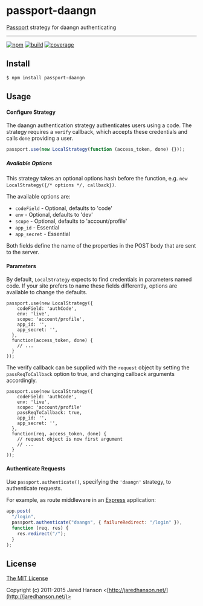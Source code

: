 # passport-daangn

[Passport](http://passportjs.org/) strategy for daangn authenticating

---

[![npm](https://img.shields.io/npm/v/passport-daangn.svg)](https://www.npmjs.com/package/passport-daangn)
[![build](https://img.shields.io/travis/rycando/passport-daangn.svg)](https://travis-ci.org/rycando/passport-daangn)
[![coverage](https://img.shields.io/coveralls/rycando/passport-daangn.svg)](https://coveralls.io/github/rycando/passport-daangn)

## Install

```bash
$ npm install passport-daangn
```

## Usage

#### Configure Strategy

The daangn authentication strategy authenticates users using a code.
The strategy requires a `verify` callback, which accepts these
credentials and calls `done` providing a user.

```js
passport.use(new LocalStrategy(function (access_token, done) {}));
```

##### Available Options

This strategy takes an optional options hash before the function, e.g. `new LocalStrategy({/* options */, callback})`.

The available options are:

- `codeField` - Optional, defaults to 'code'
- `env` - Optional, defaults to 'dev'
- `scope` - Optional, defaults to 'account/profile'
- `app_id` - Essential
- `app_secret` - Essential

Both fields define the name of the properties in the POST body that are sent to the server.

#### Parameters

By default, `LocalStrategy` expects to find credentials in parameters
named code. If your site prefers to name these fields
differently, options are available to change the defaults.

    passport.use(new LocalStrategy({
        codeField: 'authCode',
        env: 'live',
        scope: 'account/profile',
        app_id: '',
        app_secret: '',
      },
      function(access_token, done) {
        // ...
      }
    ));

The verify callback can be supplied with the `request` object by setting
the `passReqToCallback` option to true, and changing callback arguments
accordingly.

    passport.use(new LocalStrategy({
        codeField: 'authCode',
        env: 'live',
        scope: 'account/profile'
        passReqToCallback: true,
        app_id: '',
        app_secret: '',
      },
      function(req, access_token, done) {
        // request object is now first argument
        // ...
      }
    ));

#### Authenticate Requests

Use `passport.authenticate()`, specifying the `'daangn'` strategy, to
authenticate requests.

For example, as route middleware in an [Express](http://expressjs.com/)
application:

```js
app.post(
  "/login",
  passport.authenticate("daangn", { failureRedirect: "/login" }),
  function (req, res) {
    res.redirect("/");
  }
);
```

## License

[The MIT License](http://opensource.org/licenses/MIT)

Copyright (c) 2011-2015 Jared Hanson <[http://jaredhanson.net/](http://jaredhanson.net/)>
